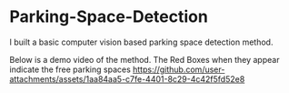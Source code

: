 # Parking-Space-Detection
I built a basic computer vision based parking space detection method.

Below is a demo video of the method. The Red Boxes when they appear indicate the free parking spaces
https://github.com/user-attachments/assets/1aa84aa5-c7fe-4401-8c29-4c42f5fd52e8



